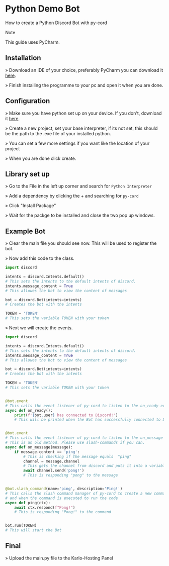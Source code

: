 # Python Demo Bot

How to create a Python Discord Bot with py-cord

> [!NOTE]
> This guide uses PyCharm.

## Installation

» Download an IDE of your choice, preferably PyCharm you can download it [here](https://www.jetbrains.com/de-de/pycharm/download/).

» Finish installing the programme to your pc and open it when you are done.

## Configuration

» Make sure you have python set up on your device. If you don't, download it [here](https://www.python.org/downloads/).

» Create a new project, set your base interpreter, if its not set, this should be the path to the .exe file of your installed python.

» You can set a few more settings if you want like the location of your project

» When you are done click create.

## Library set up

» Go to the File in the left up corner and search for `Python Interpreter`

» Add a dependency by clicking the + and searching for `py-cord`

» Click "Install Package"

» Wait for the packge to be installed and close the two pop up windows.

## Example Bot

» Clear the main file you should see now. This will be used to register the bot.

» Now add this code to the class.

```python
import discord

intents = discord.Intents.default()
# This sets the intents to the default intents of discord.
intents.message_content = True
# This allowes the bot to view the content of messages

bot = discord.Bot(intents=intents)
# Creates the bot with the intents

TOKEN = 'TOKEN'
# This sets the variable TOKEN with your token
```

» Next we will create the events.

```python
import discord

intents = discord.Intents.default()
# This sets the intents to the default intents of discord.
intents.message_content = True
# This allowes the bot to view the content of messages

bot = discord.Bot(intents=intents)
# Creates the bot with the intents

TOKEN = 'TOKEN'
# This sets the variable TOKEN with your token


@bot.event
# This calls the event listener of py-cord to listen to the on_ready event and when its executed to run the code
async def on_ready():
    print(f'{bot.user} has connected to Discord!')
    # This will be printed when the Bot has successfully connected to Discord


@bot.event
# This calls the event listener of py-cord to listen to the on_message event and when its executed to run the code
# This is an old method. Please use slash-commands if you can.
async def on_message(message):
    if message.content == 'ping':
        # This is checking if the message equals  "ping"
        channel = message.channel
        # This gets the channel from discord and puts it into a variable
        await channel.send('pong!')
        # This is responding "pong" to the message


@bot.slash_command(name='ping', description='Ping!')
# This calls the slash command manager of py-cord to create a new command with the name ping and description "Ping!"
# and when the command is executed to run the code
async def ping(ctx):
    await ctx.respond(f"Pong!")
    # This is responding "Pong!" to the command


bot.run(TOKEN)
# This will start the Bot
```

## Final

» Upload the main.py file to the Karlo-Hosting Panel
